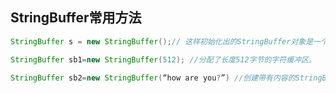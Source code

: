 ## StringBuffer常用方法

```java
StringBuffer s = new StringBuffer();// 这样初始化出的StringBuffer对象是一个空的对象，
```

```java
StringBuffer sb1=new StringBuffer(512); //分配了长度512字节的字符缓冲区。 
```

```java
StringBuffer sb2=new StringBuffer(“how are you?”) //创建带有内容的StringBuffer对象，在字符缓冲区中存放字符串“how are you?”
```





